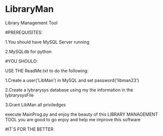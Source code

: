 # LibraryMan

Library Management Tool

#PREREQUISITES:		

1.You should have MySQL Server running

2.MySQLdb for python 


#YOU SHOULD:	

USE THE ReadMe.txt to do the following:

1.Create a user('LibMan') in MySQL and set password('libman23')

2.Create a lybrarysys database using my the information in the lybrarysysFile

3.Grant LibMan all priviledges 																																																		

execute MainProg.py and enjoy the beauty of this LIBRARY MANAGEMENT TOOL
you are good to go enjoy and help me improve this software 
																																																																	
#IT`S FOR THE BETTER
